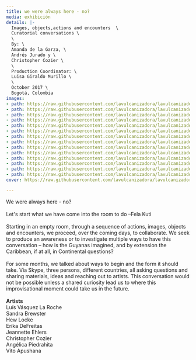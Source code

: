 ```yaml
---
title: we were always here - no?
media: exhibición
details: |-
  Images, objects,actions and encounters  \
  Curatorial conversations \
  \
  By: \
  Amanda de la Garza, \
  Andrés Jurado y \
  Christopher Cozier \
  \
  Production Coordinator: \
  Luisa Giraldo Murillo \
  \
  October 2017 \
  Bogotá, Colombia
images:
- path: https://raw.githubusercontent.com/lavulcanizadora/lavulcanizadora/main/uploads/siempre-hemos-estado/siemprehemosestado-1.jpg
- path: https://raw.githubusercontent.com/lavulcanizadora/lavulcanizadora/main/uploads/siempre-hemos-estado/siemprehemosestado-2.jpg
- path: https://raw.githubusercontent.com/lavulcanizadora/lavulcanizadora/main/uploads/siempre-hemos-estado/siemprehemosestado-3.jpg
- path: https://raw.githubusercontent.com/lavulcanizadora/lavulcanizadora/main/uploads/siempre-hemos-estado/siemprehemosestado-4.jpg
- path: https://raw.githubusercontent.com/lavulcanizadora/lavulcanizadora/main/uploads/siempre-hemos-estado/siemprehemosestado-5.jpg
- path: https://raw.githubusercontent.com/lavulcanizadora/lavulcanizadora/main/uploads/siempre-hemos-estado/siemprehemosestado-6.jpg
- path: https://raw.githubusercontent.com/lavulcanizadora/lavulcanizadora/main/uploads/siempre-hemos-estado/siemprehemosestado-7.jpg
- path: https://raw.githubusercontent.com/lavulcanizadora/lavulcanizadora/main/uploads/siempre-hemos-estado/siemprehemosestado-8.jpg
- path: https://raw.githubusercontent.com/lavulcanizadora/lavulcanizadora/main/uploads/siempre-hemos-estado/siemprehemosestado-9.jpg
- path: https://raw.githubusercontent.com/lavulcanizadora/lavulcanizadora/main/uploads/siempre-hemos-estado/siemprehemosestado-10.jpg
- path: https://raw.githubusercontent.com/lavulcanizadora/lavulcanizadora/main/uploads/siempre-hemos-estado/siemprehemosestado-11.jpg
- path: https://raw.githubusercontent.com/lavulcanizadora/lavulcanizadora/main/uploads/siempre-hemos-estado/siemprehemosestado-12.jpg
- path: https://raw.githubusercontent.com/lavulcanizadora/lavulcanizadora/main/uploads/siempre-hemos-estado/siemprehemosestado-13.jpg
- path: https://raw.githubusercontent.com/lavulcanizadora/lavulcanizadora/main/uploads/siempre-hemos-estado/siemprehemosestado-14.jpg
cover: https://raw.githubusercontent.com/lavulcanizadora/lavulcanizadora/main/uploads/project-covers/siemprehemosestado-cover.png

---
```

We were always here - no?
<br>
<br>
Let's start what we have come into the room to do –Fela Kuti
<br>
<br>
Starting in an empty room, through a sequence of actions, images, objects and encounters, we proceed, over the coming days, to collaborate. We seek to produce an awareness or to investigate multiple ways to have this conversation – how is the Guyanas imagined, and by extension the Caribbean, if at all, in Continental questions?
<br>
<br>
For some months, we talked about ways to begin and the form it should take. Via Skype, three persons, different countries, all asking questions and sharing materials, ideas and reaching out to artists. This conversation would not be possible unless a shared curiosity lead us to where this improvisational moment could take us in the future.
<br>
<br>
**Artists**<br>
Luís Vásquez La Roche<br>
Sandra Brewster<br>
Hew Locke<br>
Erika DeFreitas<br>
Jeannette Ehlers<br>
Christopher Cozier<br>
Angélica Piedrahita<br>
Vito Apushana<br>